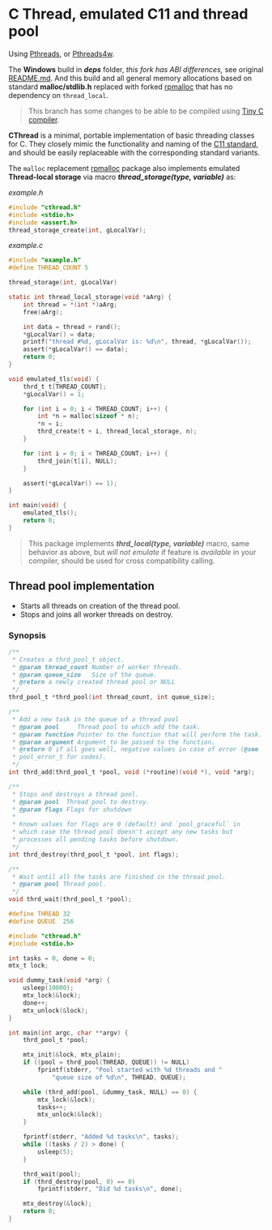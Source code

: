 
# C Thread, emulated C11 and thread pool

Using [Pthreads](https://en.wikipedia.org/wiki/Pthreads), or [Pthreads4w](http://sourceforge.net/projects/pthreads4w/).

The **Windows** build in **_deps_** folder, _this fork has ABI differences,_ see original [README.md](https://github.com/GerHobbelt/pthread-win32/blob/master/README.md). And this build and all general memory allocations based on standard **malloc/stdlib.h** replaced with forked [rpmalloc](https://github.com/zelang-dev/rpmalloc) that has no dependency on `thread_local`.

> This branch has some changes to be able to be compiled using [Tiny C compiler](https://github.com/zelang-dev/tinycc).

**CThread** is a minimal, portable implementation of basic threading classes for C. They closely mimic the functionality and naming of the [C11 standard](https://en.cppreference.com/w/c/thread), and should be easily replaceable with the corresponding standard variants.

The `malloc` replacement [rpmalloc](https://github.com/zelang-dev/rpmalloc) package also implements emulated **Thread-local storage** via macro ***thread_storage(type, variable)*** as:

_example.h_
```h
#include "cthread.h"
#include <stdio.h>
#include <assert.h>
thread_storage_create(int, gLocalVar);
```
_example.c_
```c
#include "example.h"
#define THREAD_COUNT 5

thread_storage(int, gLocalVar)

static int thread_local_storage(void *aArg) {
    int thread = *(int *)aArg;
    free(aArg);

    int data = thread + rand();
    *gLocalVar() = data;
    printf("thread #%d, gLocalVar is: %d\n", thread, *gLocalVar());
    assert(*gLocalVar() == data);
    return 0;
}

void emulated_tls(void) {
    thrd_t t[THREAD_COUNT];
    *gLocalVar() = 1;

    for (int i = 0; i < THREAD_COUNT; i++) {
        int *n = malloc(sizeof * n);
        *n = i;
        thrd_create(t + i, thread_local_storage, n);
    }

    for (int i = 0; i < THREAD_COUNT; i++) {
        thrd_join(t[i], NULL);
    }

    assert(*gLocalVar() == 1);
}

int main(void) {
    emulated_tls();
    return 0;
}
```
> This package implements ***thrd_local(type, variable)*** macro, same behavior as above, but
> _will not emulate_ if feature is _available_ in your compiler, should be used for cross compatibility calling.

## Thread pool implementation

 * Starts all threads on creation of the thread pool.
 * Stops and joins all worker threads on destroy.

### Synopsis
```c
/**
 * Creates a thrd_pool_t object.
 * @param thread_count Number of worker threads.
 * @param queue_size   Size of the queue.
 * @return a newly created thread pool or NULL
 */
thrd_pool_t *thrd_pool(int thread_count, int queue_size);

/**
 * Add a new task in the queue of a thread pool
 * @param pool     Thread pool to which add the task.
 * @param function Pointer to the function that will perform the task.
 * @param argument Argument to be passed to the function.
 * @return 0 if all goes well, negative values in case of error (@see
 * pool_error_t for codes).
 */
int thrd_add(thrd_pool_t *pool, void (*routine)(void *), void *arg);

/**
 * Stops and destroys a thread pool.
 * @param pool  Thread pool to destroy.
 * @param flags Flags for shutdown
 *
 * Known values for flags are 0 (default) and `pool_graceful` in
 * which case the thread pool doesn't accept any new tasks but
 * processes all pending tasks before shutdown.
 */
int thrd_destroy(thrd_pool_t *pool, int flags);

/**
 * Wait until all the tasks are finished in the thread pool.
 * @param pool Thread pool.
 */
void thrd_wait(thrd_pool_t *pool);
```

```c
#define THREAD 32
#define QUEUE  256

#include "cthread.h"
#include <stdio.h>

int tasks = 0, done = 0;
mtx_t lock;

void dummy_task(void *arg) {
    usleep(10000);
    mtx_lock(&lock);
    done++;
    mtx_unlock(&lock);
}

int main(int argc, char **argv) {
    thrd_pool_t *pool;

    mtx_init(&lock, mtx_plain);
    if ((pool = thrd_pool(THREAD, QUEUE)) != NULL)
        fprintf(stderr, "Pool started with %d threads and "
            "queue size of %d\n", THREAD, QUEUE);

    while (thrd_add(pool, &dummy_task, NULL) == 0) {
        mtx_lock(&lock);
        tasks++;
        mtx_unlock(&lock);
    }

    fprintf(stderr, "Added %d tasks\n", tasks);
    while ((tasks / 2) > done) {
        usleep(5);
    }

    thrd_wait(pool);
    if (thrd_destroy(pool, 0) == 0)
        fprintf(stderr, "Did %d tasks\n", done);

    mtx_destroy(&lock);
    return 0;
}
```
